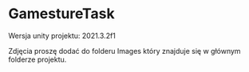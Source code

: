 # GamestureTask

Wersja unity projektu: 2021.3.2f1

Zdjęcia proszę dodać do folderu Images który znajduje się w głównym folderze projektu.
